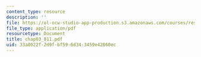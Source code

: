 ```yaml
---
content_type: resource
description: ''
file: https://ol-ocw-studio-app-production.s3.amazonaws.com/courses/res-6-001-continuum-electromechanics-spring-2009/33a8622f2d9fbf596d343459e42060ec_chap03_811.pdf
file_type: application/pdf
resourcetype: Document
title: chap03_811.pdf
uid: 33a8622f-2d9f-bf59-6d34-3459e42060ec
---
```

